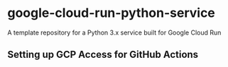 # google-cloud-run-python-service
A template repository for a Python 3.x service built for Google Cloud Run

## Setting up GCP Access for GitHub Actions
